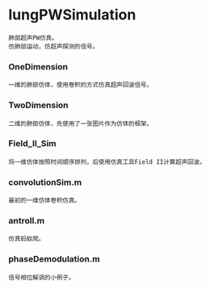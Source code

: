 # lungPWSimulation
    肺部超声PW仿真。
    仿肺部运动，仿超声探测的信号。
### OneDimension
    一维的肺部仿体，使用卷积的方式仿真超声回波信号。
### TwoDimension
    二维的肺部仿体，先使用了一张图片作为仿体的框架。
### Field_II_Sim
    将一维仿体按照时间顺序排列，后使用仿真工具Field II计算超声回波。
### convolutionSim.m
    最初的一维仿体卷积仿真。
### antroll.m
    仿真蚂蚁爬。
### phaseDemodulation.m
    信号相位解调的小例子。
